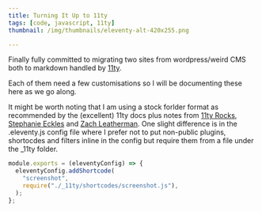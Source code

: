 ```yaml
---
title: Turning It Up to 11ty
tags: [code, javascript, 11ty]
thumbnail: /img/thumbnails/eleventy-alt-420x255.png

---
```


Finally fully committed to migrating two sites from wordpress/weird CMS both to markdown handled by [11ty](https://www.11ty.dev).

Each of them need a few customisations so I will be documenting these here as we go along.

It might be worth noting that I am using a stock forlder format as recommended by the (excellent) 11ty docs plus notes from
[11ty Rocks](https://11ty.rocks), [Stephanie Eckles](https://twitter.com/5t3ph) and [Zach Leatherman](https://www.zachleat.com/web/eleventy/).
One slight difference is in the .eleventy.js config file where I prefer not to put non-public plugins, shortocdes and filters inline in
the config but require them from a file under the \_11ty folder.

```javascript
module.exports = (eleventyConfig) => {
  eleventyConfig.addShortcode(
    "screenshot",
    require("./_11ty/shortcodes/screenshot.js"),
  );
};
```
